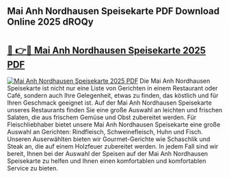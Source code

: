 ## Mai Anh Nordhausen Speisekarte PDF Download Online 2025 dROQy

# <h2><a href="http://gcbng5.nevu.top/?p=Mai+Anh+Nordhausen+Speisekarte">🔗 👉🔴 Mai Anh Nordhausen Speisekarte 2025 PDF</a></h2>

[![Mai Anh Nordhausen Speisekarte 2025 PDF](https://i.imgur.com/dBaPXMq.png)](http://gcbng5.nevu.top/?p=Mai+Anh+Nordhausen+Speisekarte)
Die Mai Anh Nordhausen Speisekarte ist nicht nur eine Liste von Gerichten in einem Restaurant oder Café, sondern auch Ihre Gelegenheit, etwas zu finden, das köstlich und für Ihren Geschmack geeignet ist. Auf der Mai Anh Nordhausen Speisekarte unseres Restaurants finden Sie eine große Auswahl an leichten und frischen Salaten, die aus frischem Gemüse und Obst zubereitet werden. Für Fleischliebhaber bietet unsere Mai Anh Nordhausen Speisekarte eine große Auswahl an Gerichten: Rindfleisch, Schweinefleisch, Huhn und Fisch. Unseren Auserwählten bieten wir Gourmet-Gerichte wie Schaschlik und Steak an, die auf einem Holzfeuer zubereitet werden. In jedem Fall sind wir bereit, Ihnen bei der Auswahl der Speisen auf der Mai Anh Nordhausen Speisekarte zu helfen und Ihnen einen komfortablen und komfortablen Service zu bieten.
